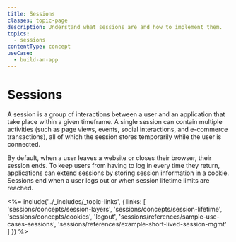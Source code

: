 ```yaml
---
title: Sessions
classes: topic-page
description: Understand what sessions are and how to implement them.
topics:
  - sessions
contentType: concept
useCase:
  - build-an-app
---
```

# Sessions

A session is a group of interactions between a user and an application that take place within a given timeframe. A single session can contain multiple activities (such as page views, events, social interactions, and e-commerce transactions), all of which the session stores temporarily while the user is connected.

By default, when a user leaves a website or closes their browser, their session ends. To keep users from having to log in every time they return, applications can extend sessions by storing session information in a cookie. Sessions end when a user logs out or when session lifetime limits are reached.

<%= include('../_includes/_topic-links', { links: [
  'sessions/concepts/session-layers',
  'sessions/concepts/session-lifetime',
  'sessions/concepts/cookies',
  'logout',
  'sessions/references/sample-use-cases-sessions',
  'sessions/references/example-short-lived-session-mgmt'
 ] }) %>
